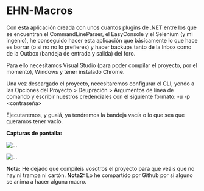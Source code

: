 # EHN-Macros

Con esta aplicación creada con unos cuantos plugins de .NET entre los 
que se encuentran el CommandLineParser, el EasyConsole y el Selenium (y 
mi ingenio), he conseguido hacer esta aplicación que básicamente lo que 
hace es borrar (o si no no lo prefieres) y hacer backups tanto de la 
Inbox como de la Outbox (bandeja de entrada y salida) del foro.

Para ello necesitamos Visual Studio (para poder compilar el proyecto, 
por el momento), Windows y tener instalado Chrome.

Una vez descargado el proyecto, necesitaremos configurar el CLI, yendo a 
las Opciones del Proyecto > Deupración > Argumentos de línea de comando 
y escribir nuestros credenciales con el siguiente formato: -u <usuario> 
-p <contraseña>

Ejecutaremos, y gualá, ya tendremos la bandeja vacía o lo que sea que 
queramos tener vacío.

**Capturas de pantalla:**

![...](https://i.imgur.com/cz2FrIA.png)

![...](https://media.giphy.com/media/wIJ0AM7v0hlEY76PZ8/giphy.gif)

**Nota:** He dejado que compileis vosotros el proyecto para que veáis 
que no 
hay ni trampa ni cartón.
**Nota2:** Lo he compartido por Github por si alguno se anima a hacer 
alguna 
macro.
